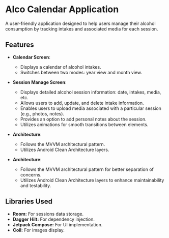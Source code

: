 # Alco Calendar Application

A user-friendly application designed to help users manage their alcohol consumption by tracking intakes and associated media for each session.

## Features

- **Calendar Screen**:
    - Displays a calendar of alcohol intakes.
    - Switches between two modes: year view and month view.

- **Session Manage Screen**:
    - Displays detailed alcohol session information: date, intakes, media, etc.
    - Allows users to add, update, and delete intake information.
    - Enables users to upload media associated with a particular session (e.g., photos, notes).
    - Provides an option to add personal notes about the session.
    - Utilizes animations for smooth transitions between elements.

- **Architecture**:
    - Follows the MVVM architectural pattern.
    - Utilizes Android Clean Architecture layers.

- **Architecture**:
    - Follows the MVVM architectural pattern for better separation of concerns.
    - Utilizes Android Clean Architecture layers to enhance maintainability and testability.

## Libraries Used
- **Room:** For sessions data storage.
- **Dagger Hilt:** For dependency injection.
- **Jetpack Compose:** For UI implementation.
- **Coil:** For images display.
